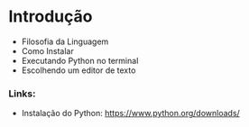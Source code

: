 # Introdução 
* Filosofia da Linguagem
* Como Instalar
* Executando Python no terminal
* Escolhendo um editor de texto

### Links:
* Instalação do Python: https://www.python.org/downloads/
